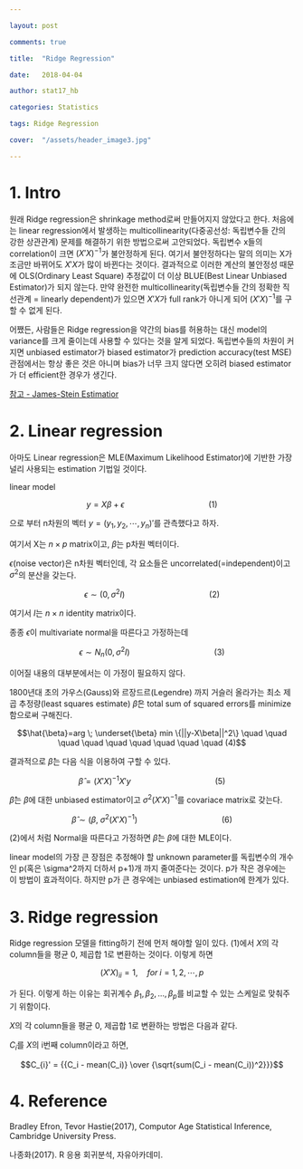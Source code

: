 ---
layout: post
comments: true
title:  "Ridge Regression"
date:   2018-04-04
author: stat17_hb
categories: Statistics
tags: Ridge Regression
cover:  "/assets/header_image3.jpg"
---

# 1. Intro

원래 Ridge regression은 shrinkage method로써 만들어지지 않았다고 한다. 처음에는 linear regression에서 발생하는 multicollinearity(다중공선성: 독립변수들 간의 강한 상관관계) 문제를 해결하기 위한 방법으로써 고안되었다. 독립변수 x들의 correlation이 크면 $(X'X)^{-1}$가 불안정하게 된다. 여기서 불안정하다는 말의 의미는 X가 조금만 바뀌어도 $X'X$가 많이 바뀐다는 것이다. 결과적으로 이러한 계산의 불안정성 때문에 OLS(Ordinary Least Square) 추정값이 더 이상 BLUE(Best Linear Unbiased Estimator)가 되지 않는다. 만약 완전한 multicollinearity(독립변수들 간의 정확한 직선관계 = linearly dependent)가 있으면 $X'X$가 full rank가 아니게 되어 $(X'X)^{-1}$를 구할 수 없게 된다.

어쨌든, 사람들은 Ridge regression을 약간의 bias를 허용하는 대신 model의 variance를 크게 줄이는데 사용할 수 있다는 것을 알게 되었다. 독립변수들의 차원이 커지면 unbiased estimator가 biased estimator가 prediction accuracy(test MSE)관점에서는 항상 좋은 것은 아니며 bias가 너무 크지 않다면 오히려 biased estimator가 더 efficient한 경우가 생긴다.

[참고 - James-Stein Estimatior][js]

# 2. Linear regression

아마도 Linear regression은 MLE(Maximum Likelihood Estimator)에 기반한 가장 널리 사용되는 estimation 기법일 것이다.

linear model

$$y=X\beta+\epsilon \quad \quad \quad \quad \quad \quad \quad \quad \quad (1)$$

으로 부터 n차원의 벡터 $y=(y_1, y_2, \cdots, y_n)'$를 관측했다고 하자.

여기서 X는 $n \times p$ matrix이고, $\beta$는 p차원 벡터이다.

$\epsilon$(noise vector)은 n차원 벡터인데, 각 요소들은 uncorrelated(=independent)이고 $\sigma^2$의 분산을 갖는다.

$$\epsilon \sim (0, \sigma^2I) \quad \quad \quad \quad \quad \quad \quad \quad \quad (2)$$

여기서 $I$는 $n \times n$ identity matrix이다.

종종 $\epsilon$이 multivariate normal을 따른다고 가정하는데

$$\epsilon \sim N_n(0, \sigma^2I) \quad \quad \quad \quad \quad \quad \quad \quad \quad (3)$$

이어질 내용의 대부분에서는 이 가정이 필요하지 않다.

1800년대 초의 가우스(Gauss)와 르장드르(Legendre) 까지 거슬러 올라가는 최소 제곱 추정량(least squares estimate) $\hat{\beta}$은 total sum of squared errors를 minimize함으로써 구해진다.

$$\hat{\beta}=arg \; \underset{\beta} min \{||y-X\beta||^2\} \quad \quad \quad \quad \quad \quad \quad \quad \quad (4)$$

결과적으로 $\hat{\beta}$는 다음 식을 이용하여 구할 수 있다.

$$\hat{\beta}=(X'X)^{-1}X'y \quad \quad \quad \quad \quad \quad \quad \quad \quad (5)$$

$\hat{\beta}$는 $\beta$에 대한 unbiased estimator이고 $\sigma^2(X'X)^{-1}$를 covariace matrix로 갖는다.

$$\hat{\beta} \sim (\beta, \; \sigma^2(X'X)^{-1}) \quad \quad \quad \quad \quad \quad \quad \quad \quad (6)$$

(2)에서 처럼 Normal을 따른다고 가정하면 $\hat{\beta}$는 $\beta$에 대한 MLE이다.

linear model의 가장 큰 장점은 추정해야 할 unknown parameter를 독립변수의 개수인 p(혹은 \sigma^2까지 더하서 p+1)개 까지 줄여준다는 것이다. p가 작은 경우에는 이 방법이 효과적이다. 하지만 p가 큰 경우에는 unbiased estimation에 한계가 있다. 

# 3. Ridge regression

Ridge regression 모델을 fitting하기 전에 먼저 해야할 일이 있다. $(1)$에서 $X$의 각 column들을 평균 0, 제곱합 1로 변환하는 것이다. 이렇게 하면 

$$(X'X)_{ii}=1, \quad for \;i=1,2,\cdots,p$$

가 된다. 이렇게 하는 이유는 회귀계수 $\beta_1, \beta_2, ..., \beta_p$를 비교할 수 있는 스케일로 맞춰주기 위함이다.

$X$의 각 column들을 평균 0, 제곱합 1로 변환하는 방법은 다음과 같다.

$C_i$를 $X$의 i번째 column이라고 하면,

$$C_{i}' = {{C_i - mean(C_i)} \over {\sqrt{sum(C_i - mean(C_i))^2}}}$$



# 4. Reference

Bradley Efron, Tevor Hastie(2017), Computor Age Statistical Inference, Cambridge University Press.
나종화(2017). R 응용 회귀분석, 자유아카데미.


[js]: https://en.wikipedia.org/wiki/James%E2%80%93Stein_estimator